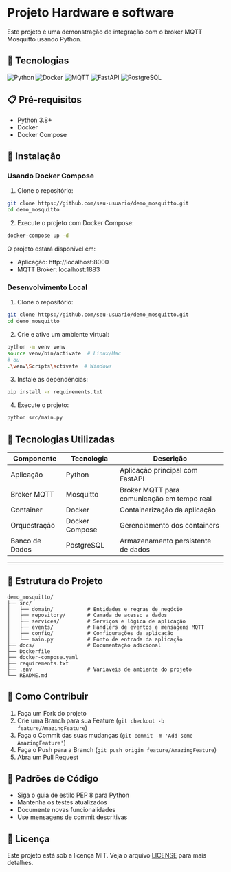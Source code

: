 # Projeto Hardware e software 

Este projeto é uma demonstração de integração com o broker MQTT Mosquitto usando Python.

## 🚀 Tecnologias

![Python](https://img.shields.io/badge/python-3670A0?style=for-the-badge&logo=python&logoColor=ffdd54)
![Docker](https://img.shields.io/badge/docker-%230db7ed.svg?style=for-the-badge&logo=docker&logoColor=white)
![MQTT](https://img.shields.io/badge/MQTT-660066?style=for-the-badge&logo=mqtt&logoColor=white)
![FastAPI](https://img.shields.io/badge/FastAPI-005571?style=for-the-badge&logo=fastapi)
![PostgreSQL](https://img.shields.io/badge/PostgreSQL-316192?style=for-the-badge&logo=postgresql&logoColor=white)

## 📋 Pré-requisitos

- Python 3.8+
- Docker
- Docker Compose

## 🔧 Instalação

### Usando Docker Compose

1. Clone o repositório:
```bash
git clone https://github.com/seu-usuario/demo_mosquitto.git
cd demo_mosquitto
```

2. Execute o projeto com Docker Compose:
```bash
docker-compose up -d
```

O projeto estará disponível em:
- Aplicação: http://localhost:8000
- MQTT Broker: localhost:1883

### Desenvolvimento Local

1. Clone o repositório:
```bash
git clone https://github.com/seu-usuario/demo_mosquitto.git
cd demo_mosquitto
```

2. Crie e ative um ambiente virtual:
```bash
python -m venv venv
source venv/bin/activate  # Linux/Mac
# ou
.\venv\Scripts\activate  # Windows
```

3. Instale as dependências:
```bash
pip install -r requirements.txt
```

4. Execute o projeto:
```bash
python src/main.py
```

## 🔧 Tecnologias Utilizadas

| Componente      | Tecnologia | Descrição                                    |
|----------------|------------|----------------------------------------------|
| Aplicação      | Python     | Aplicação principal com FastAPI              |
| Broker MQTT    | Mosquitto  | Broker MQTT para comunicação em tempo real   |
| Container      | Docker     | Containerização da aplicação                 |
| Orquestração   | Docker Compose | Gerenciamento dos containers              |
| Banco de Dados | PostgreSQL | Armazenamento persistente de dados           |

---

## 📁 Estrutura do Projeto

```tree
demo_mosquitto/
├── src/
│   ├── domain/           # Entidades e regras de negócio
│   ├── repository/       # Camada de acesso a dados
│   ├── services/         # Serviços e lógica de aplicação
│   ├── events/           # Handlers de eventos e mensagens MQTT
│   ├── config/           # Configurações da aplicação
│   └── main.py           # Ponto de entrada da aplicação
├── docs/                 # Documentação adicional
├── Dockerfile
├── docker-compose.yaml
├── requirements.txt
├── .env                  # Variaveis de ambiente do projeto
└── README.md
```

## 🤝 Como Contribuir

1. Faça um Fork do projeto
2. Crie uma Branch para sua Feature (`git checkout -b feature/AmazingFeature`)
3. Faça o Commit das suas mudanças (`git commit -m 'Add some AmazingFeature'`)
4. Faça o Push para a Branch (`git push origin feature/AmazingFeature`)
5. Abra um Pull Request

## 📝 Padrões de Código

- Siga o guia de estilo PEP 8 para Python
- Mantenha os testes atualizados
- Documente novas funcionalidades
- Use mensagens de commit descritivas

## 📄 Licença

Este projeto está sob a licença MIT. Veja o arquivo [LICENSE](LICENSE) para mais detalhes.